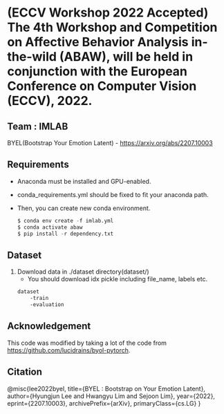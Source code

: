 # (ECCV Workshop 2022 Accepted) The 4th Workshop and Competition on Affective Behavior Analysis in-the-wild (ABAW), will be held in conjunction with the European Conference on Computer Vision (ECCV), 2022.

## Team : IMLAB

BYEL(Bootstrap Your Emotion Latent) - https://arxiv.org/abs/2207.10003


## Requirements
- Anaconda must be installed and GPU-enabled.
- conda_requirements.yml should be fixed to fit your anaconda path.

 - Then, you can create new conda environment.
    
    ```python
    $ conda env create -f imlab.yml
    $ conda activate abaw
    $ pip install -r dependency.txt
    ```
## Dataset

1. Download data in ./dataset directory(dataset/)
    - You should download idx pickle including file_name, labels etc.   
    ```markdown
    dataset
    	-train
    	-evaluation
    ```
    
## Acknowledgement

This code was modified by taking a lot of the code from https://github.com/lucidrains/byol-pytorch.



## Citation
@misc{lee2022byel,
      title={BYEL : Bootstrap on Your Emotion Latent}, 
      author={Hyungjun Lee and Hwangyu Lim and Sejoon Lim},
      year={2022},
      eprint={2207.10003},
      archivePrefix={arXiv},
      primaryClass={cs.LG}
}

